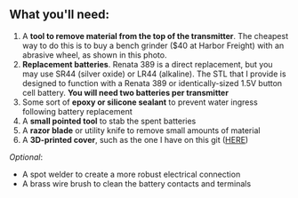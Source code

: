 **What you'll need**:
-

1. A **tool to remove material from the top of the transmitter**. The cheapest way to do this is to buy a bench grinder ($40 at Harbor Freight) with an abrasive wheel, as shown in this photo.
2. **Replacement batteries**. Renata 389 is a direct replacement, but you may use SR44 (silver oxide) or LR44 (alkaline). The STL that I provide is designed to function with a Renata 389 or identically-sized 1.5V button cell battery. **You will need two batteries per transmitter**
3. Some sort of **epoxy or silicone sealant** to prevent water ingress following battery replacement
4. A **small pointed tool** to stab the spent batteries
5. A **razor blade** or utility knife to remove small amounts of material
6. A **3D-printed cover**, such as the one I have on this git ([HERE](https://github.com/jakebenz/cgm/blob/master/battery-replacement/G5_cover_nocutout.stl))

_Optional_:

- A spot welder to create a more robust electrical connection
- A brass wire brush to clean the battery contacts and terminals